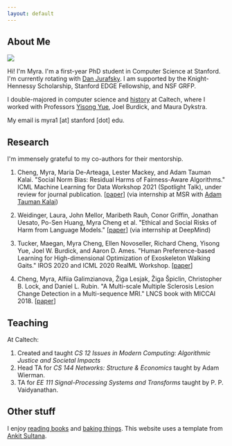 ```yaml
---
layout: default
---
```


## About Me

<img class="profile-picture" src="imgs/duck.HEIC">

Hi! I'm Myra. I'm a first-year PhD student in Computer Science at Stanford. I'm currently rotating with <a href="https://web.stanford.edu/~jurafsky"/>Dan Jurafsky</a>. I am supported by the Knight-Hennessy Scholarship, Stanford EDGE Fellowship, and NSF GRFP.

I double-majored in computer science and <a href="https://thesis.library.caltech.edu/14990/"/>history</a> at Caltech, where I worked with Professors <a href="http://www.yisongyue.com/">Yisong Yue</a>, Joel Burdick, and Maura Dykstra.
 
My email is myra1 [at] stanford [dot] edu. 

## Research
I'm immensely grateful to my co-authors for their mentorship.

1. Cheng, Myra, Maria De-Arteaga, Lester Mackey, and Adam Tauman Kalai. "Social Norm Bias: Residual Harms of Fairness-Aware Algorithms." ICML Machine Learning for Data Workshop 2021 (Spotlight Talk), under review for journal publication. 
[[paper](https://arxiv.org/pdf/2108.11056.pdf)]
(via internship at MSR with <a href="https://www.microsoft.com/en-us/research/people/adum/">Adam Tauman Kalai</a>)

2. Weidinger, Laura, John Mellor, Maribeth Rauh, Conor Griffin, Jonathan Uesato, Po-Sen Huang, Myra Cheng et al. "Ethical and Social Risks of Harm from Language Models." [[paper](https://dpmd.ai/llm-ethics)] 
(via internship at DeepMind)

3. Tucker, Maegan, Myra Cheng, Ellen Novoseller, Richard Cheng, Yisong Yue, Joel W. Burdick, and Aaron D. Ames. "Human Preference-based Learning for High-dimensional Optimization of Exoskeleton Walking Gaits." IROS 2020 and ICML 2020 RealML Workshop. 
[[paper](https://arxiv.org/pdf/2003.06495.pdf)]

4. Cheng, Myra, Alfiia Galimzianova, Žiga Lesjak, Žiga Špiclin, Christopher B. Lock, and Daniel L. Rubin. "A Multi-scale Multiple Sclerosis Lesion Change Detection in a Multi-sequence MRI." LNCS book with MICCAI 2018. 
[[paper](https://web.stanford.edu/group/rubinlab/pubs/Cheng-2018-AMulti-scaleMultipleSclerosis.pdf)]

## Teaching
At Caltech:
1. Created and taught *CS 12 Issues in Modern Computing: Algorithmic Justice and Societal Impacts*
2. Head TA for *CS 144 Networks: Structure & Economics* taught by Adam Wierman.
3. TA for *EE 111 Signal-Processing Systems and Transforms* taught by P. P. Vaidyanathan.

## Other stuff
I enjoy [reading books](books) and [baking things](https://www.overleaf.com/read/vrqcbnmpnsfj). This website uses a template from [Ankit Sultana](https://github.com/ankitsultana). 

<!-- <center><img style="max-height: 100px;" src="tontonsnail.gif"></center> -->

